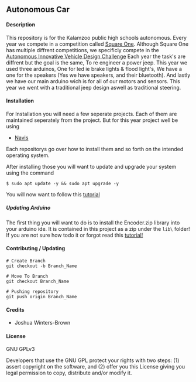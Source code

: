 ## Autonomous Car
#### Description
This repository is for the Kalamzoo public high schools autonomous. Every year we compete in a competition called [Square One](http://www.squareonenetwork.org/). Although Square One has multiple diffrent competitions, we specificly compete in the [Autonomous Innovative Vehicle Design Challenge](http://www.squareonenetwork.org/innovative-vehicle-design/autonomous-innovative-vehicle-design-challenge/) Each year the task's are diffrent but the goal is the same, To re engineer a power jeep. This year we used three arduinos, One for led ie brake lights & flood light's, We have a one for the speakers (Yes we have speakers, and their bluetooth). And lastly we have our main arduino wich is for all of our motors and sensors. This year we went with a traditional jeep design aswell as traditional steering. 

#### Installation
For Installation you will need a few seperate projects. Each of them are maintained seperately from the project. But for this year project well be using

- [Navis](https://github.com/winters-brown/Navis)

Each repositorys go over how to install them and so forth on the intended operating system.

After installing those you will want to update and upgrade your system using the command

```
$ sudo apt update -y && sudo apt upgrade -y
```

You will now want to follow this [tutorial](https://www.raspberrypi.org/documentation/configuration/wireless/access-point.md)

##### Updating Arduino
The first thing you will want to do is to install the Encoder.zip library into your arduino ide. It is contained in this project as a zip under the ```lib\``` folder! If you are not sure how todo it or forgot read this [tutorial!](https://www.arduino.cc/en/guide/libraries)

#### Contributing / Updating
```
# Create Branch
git checkout -b Branch_Name

# Move To Branch
git checkout Branch_Name

# Pushing repository
git push origin Branch_Name
```

#### Credits
  - Joshua Winters-Brown

#### License
GNU GPLv3

Developers that use the GNU GPL protect your rights with two steps:
(1) assert copyright on the software, and (2) offer you this License
giving you legal permission to copy, distribute and/or modify it.
